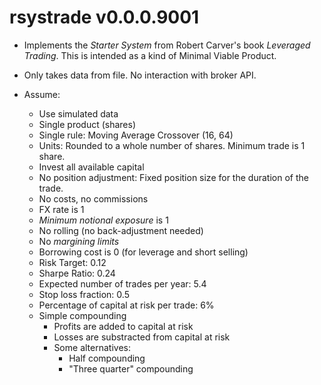 # rsystrade v0.0.0.9001

+ Implements the *Starter System* from Robert Carver's book *Leveraged Trading*. This is intended as a kind of Minimal Viable Product.

+ Only takes data from file. No interaction with broker API.
+ Assume:
	+ Use simulated data
	+ Single product (shares)
	+ Single rule: Moving Average Crossover (16, 64)
	+ Units: Rounded to a whole number of shares. Minimum trade is 1 share.
	+ Invest all available capital
	+ No position adjustment: Fixed position size for the duration of the trade.
	+ No costs, no commissions
	+ FX rate is 1
	+ *Minimum notional exposure* is 1
	+ No rolling (no back-adjustment needed)
	+ No *margining limits*
	+ Borrowing cost is 0 (for leverage and short selling)
	+ Risk Target: 0.12
	+ Sharpe Ratio: 0.24
	+ Expected number of trades per year: 5.4
	+ Stop loss fraction: 0.5
	+ Percentage of capital at risk per trade: 6%
	+ Simple compounding
		+ Profits are added to capital at risk
		+ Losses are substracted from capital at risk
		+ Some alternatives:
			+ Half compounding
			+ "Three quarter" compounding
